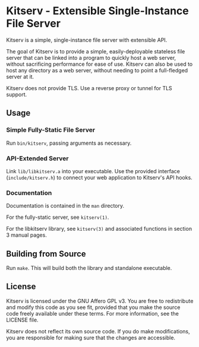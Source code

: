 # Kitserv - Extensible Single-Instance File Server

Kitserv is a simple, single-instance file server with extensible API.

The goal of Kitserv is to provide a simple, easily-deployable stateless file
server that can be linked into a program to quickly host a web server, without
sacrificing performance for ease of use. Kitserv can also be used to host any
directory as a web server, without needing to point a full-fledged server at it.

Kitserv does not provide TLS. Use a reverse proxy or tunnel for TLS support.

## Usage

### Simple Fully-Static File Server

Run `bin/kitserv`, passing arguments as necessary.

### API-Extended Server

Link `lib/libkitserv.a` into your executable. Use the provided interface
(`include/kitserv.h`) to connect your web application to Kitserv's API hooks.

### Documentation

Documentation is contained in the `man` directory.

For the fully-static server, see `kitserv(1)`.

For the libkitserv library, see `kitserv(3)` and associated functions in
section 3 manual pages.

## Building from Source

Run `make`. This will build both the library and standalone executable.

## License

Kitserv is licensed under the GNU Affero GPL v3. You are free to redistribute
and modify this code as you see fit, provided that you make the source code
freely available under these terms. For more information, see the LICENSE file.

Kitserv does not reflect its own source code. If you do make modifications, you
are responsible for making sure that the changes are accessible.
